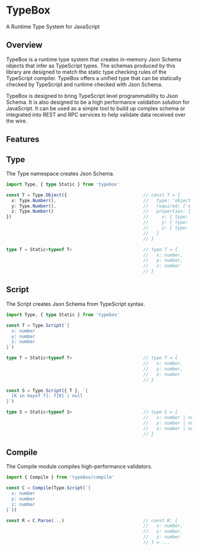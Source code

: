 # TypeBox

A Runtime Type System for JavaScript

## Overview

TypeBox is a runtime type system that creates in-memory Json Schema objects that infer as TypeScript types. The schemas produced by this library are designed to match the static type checking rules of the TypeScript compiler. TypeBox offers a unified type that can be statically checked by TypeScript and runtime checked with Json Schema.

TypeBox is designed to bring TypeScript level programmability to Json Schema. It is also designed to be a high performance validation solution for JavaScript. It can be used as a simple tool to build up complex schema or integrated into REST and RPC services to help validate data received over the wire.

## Features

## Type

The Type namespace creates Json Schema.

```typescript
import Type, { type Static } from 'typebox'

const T = Type.Object({                             // const T = {
  x: Type.Number(),                                 //   type: 'object',
  y: Type.Number(),                                 //   required: ['x', 'y', 'z'],
  z: Type.Number()                                  //   properties: {
})                                                  //     x: { type: 'number' },
                                                    //     y: { type: 'number' },
                                                    //     z: { type: 'number' }
                                                    //   }
                                                    // }

type T = Static<typeof T>                           // type T = {
                                                    //   x: number,
                                                    //   y: number,
                                                    //   z: number
                                                    // }
```

## Script

The Script creates Json Schema from TypeScript syntax.

```typescript
import Type, { type Static } from 'typebox'

const T = Type.Script(`{
  x: number
  y: number
  z: number
}`)

type T = Static<typeof T>                           // type T = {
                                                    //   x: number,
                                                    //   y: number,
                                                    //   z: number
                                                    // }

const S = Type.Script({ T }, `{
  [K in keyof T]: T[K] | null
}`)

type S = Static<typeof S>                           // type S = {
                                                    //   x: number | null,
                                                    //   y: number | null,
                                                    //   z: number | null
                                                    // }
```

## Compile

The Compile module compiles high-performance validators.

```typescript
import { Compile } from 'typebox/compile'

const C = Compile(Type.Script(`{
  x: number
  y: number
  z: number
}`))

const R = C.Parse(...)                              // const R: {
                                                    //   x: number,
                                                    //   y: number,
                                                    //   z: number
                                                    // } = ...
```